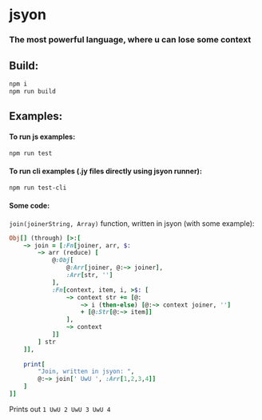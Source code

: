 # jsyon

### The most powerful language, where u can lose some context

## Build:
```bash
npm i
npm run build
```

## Examples:
#### To run js examples:
`npm run test`
#### To run cli examples (.jy files directly using jsyon runner):
`npm run test-cli`

#### Some code:

`join(joinerString, Array)` function, written in jsyon (with some example):

```ruby
Obj[] (through) [>:[
    ~> join = [:Fn[joiner, arr, $:
        ~> arr (reduce) [
            @:Obj[
                @:Arr[joiner, @:~> joiner],
                :Arr[str, '']
            ],
            :Fn[context, item, i, >$: [
                ~> context str += [@:
                    ~> i (then-else) [@:~> context joiner, '']
                    + [@:Str[@:~> item]]
                ],
                ~> context
            ]]
        ] str
    ]],
    
    print[
        "Join, written in jsyon: ",
        @:~> join[' UwU ', :Arr[1,2,3,4]]
    ]
]]
```
Prints out `1 UwU 2 UwU 3 UwU 4`
